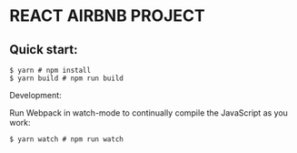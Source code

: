 # REACT AIRBNB PROJECT

## Quick start:

```
$ yarn # npm install
$ yarn build # npm run build
````

Development:

Run Webpack in watch-mode to continually compile the JavaScript as you work:

```
$ yarn watch # npm run watch
```

